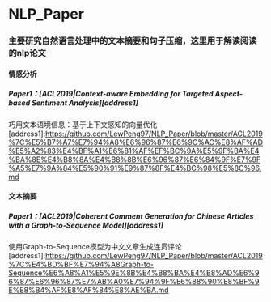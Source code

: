 # NLP_Paper
### 主要研究自然语言处理中的文本摘要和句子压缩，这里用于解读阅读的nlp论文
#### 情感分析
##### Paper1：[ACL2019|Context-aware Embedding for Targeted Aspect-based Sentiment Analysis][address1]
巧用文本语境信息：基于上下文感知的向量优化
[address1]:https://github.com/LewPeng97/NLP_Paper/blob/master/ACL2019%7C%E5%B7%A7%E7%94%A8%E6%96%87%E6%9C%AC%E8%AF%AD%E5%A2%83%E4%BF%A1%E6%81%AF%EF%BC%9A%E5%9F%BA%E4%BA%8E%E4%B8%8A%E4%B8%8B%E6%96%87%E6%84%9F%E7%9F%A5%E7%9A%84%E5%90%91%E9%87%8F%E4%BC%98%E5%8C%96.md

#### 文本摘要
##### Paper1：[ACL2019|Coherent Comment Generation for Chinese Articles with a Graph-to-Sequence Model][address1]
使用Graph-to-Sequence模型为中文文章生成连贯评论
[address1]:https://github.com/LewPeng97/NLP_Paper/blob/master/ACL2019%7C%E4%BD%BF%E7%94%A8Graph-to-Sequence%E6%A8%A1%E5%9E%8B%E4%B8%BA%E4%B8%AD%E6%96%87%E6%96%87%E7%AB%A0%E7%94%9F%E6%88%90%E8%BF%9E%E8%B4%AF%E8%AF%84%E8%AE%BA.md
